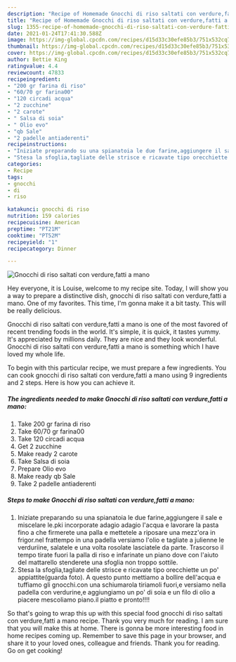 ```yaml
---
description: "Recipe of Homemade Gnocchi di riso saltati con verdure,fatti a mano"
title: "Recipe of Homemade Gnocchi di riso saltati con verdure,fatti a mano"
slug: 1355-recipe-of-homemade-gnocchi-di-riso-saltati-con-verdure-fatti-a-mano
date: 2021-01-24T17:41:30.588Z
image: https://img-global.cpcdn.com/recipes/d15d33c30efe85b3/751x532cq70/gnocchi-di-riso-saltati-con-verdurefatti-a-mano-recipe-main-photo.jpg
thumbnail: https://img-global.cpcdn.com/recipes/d15d33c30efe85b3/751x532cq70/gnocchi-di-riso-saltati-con-verdurefatti-a-mano-recipe-main-photo.jpg
cover: https://img-global.cpcdn.com/recipes/d15d33c30efe85b3/751x532cq70/gnocchi-di-riso-saltati-con-verdurefatti-a-mano-recipe-main-photo.jpg
author: Bettie King
ratingvalue: 4.4
reviewcount: 47833
recipeingredient:
- "200 gr farina di riso"
- "60/70 gr farina00"
- "120 circadi acqua"
- "2 zucchine"
- "2 carote"
- " Salsa di soia"
- " Olio evo"
- "qb Sale"
- "2 padelle antiaderenti"
recipeinstructions:
- "Iniziate preparando su una spianatoia le due farine,aggiungere il sale e miscelare le.pki incorporate adagio adagio l&#39;acqua e lavorare la pasta fino a che firmerete una palla e mettetele a riposare una mezz&#39;ora in frigor.nel frattempo in una padella versiamo l&#39;olio e tagliate a julienne le verduriine, salatele e una volta rosolate lasciatele da parte. Trascorso il tempo tirate fuori la palla di riso e infarinate un piano dove con l&#39;aiuto del mattarello stenderete una sfoglia non troppo sottile."
- "Stesa la sfoglia,tagliate delle strisce e ricavate tipo orecchiette un po&#39; appiattite(guarda foto). A questo punto mettiamo a bollire dell&#39;acqua e tuffiamo gli gnocchi.con una schiumarola tiriamoli fuori,e versiamo nella padella con verdurine,e aggiungiamo un po&#39; di soia e un filo di olio a piacere mescoliamo piano.il piatto e pronto!!!!"
categories:
- Recipe
tags:
- gnocchi
- di
- riso

katakunci: gnocchi di riso 
nutrition: 159 calories
recipecuisine: American
preptime: "PT21M"
cooktime: "PT52M"
recipeyield: "1"
recipecategory: Dinner

---
```



![Gnocchi di riso saltati con verdure,fatti a mano](https://img-global.cpcdn.com/recipes/d15d33c30efe85b3/751x532cq70/gnocchi-di-riso-saltati-con-verdurefatti-a-mano-recipe-main-photo.jpg)

Hey everyone, it is Louise, welcome to my recipe site. Today, I will show you a way to prepare a distinctive dish, gnocchi di riso saltati con verdure,fatti a mano. One of my favorites. This time, I'm gonna make it a bit tasty. This will be really delicious.

Gnocchi di riso saltati con verdure,fatti a mano is one of the most favored of recent trending foods in the world. It's simple, it is quick, it tastes yummy. It's appreciated by millions daily. They are nice and they look wonderful. Gnocchi di riso saltati con verdure,fatti a mano is something which I have loved my whole life.




To begin with this particular recipe, we must prepare a few ingredients. You can cook gnocchi di riso saltati con verdure,fatti a mano using 9 ingredients and 2 steps. Here is how you can achieve it.

<!--inarticleads1-->

##### The ingredients needed to make Gnocchi di riso saltati con verdure,fatti a mano:

1. Take 200 gr farina di riso
1. Take 60/70 gr farina00
1. Take 120 circadi acqua
1. Get 2 zucchine
1. Make ready 2 carote
1. Take  Salsa di soia
1. Prepare  Olio evo
1. Make ready qb Sale
1. Take 2 padelle antiaderenti




<!--inarticleads2-->

##### Steps to make Gnocchi di riso saltati con verdure,fatti a mano:

1. Iniziate preparando su una spianatoia le due farine,aggiungere il sale e miscelare le.pki incorporate adagio adagio l&#39;acqua e lavorare la pasta fino a che firmerete una palla e mettetele a riposare una mezz&#39;ora in frigor.nel frattempo in una padella versiamo l&#39;olio e tagliate a julienne le verduriine, salatele e una volta rosolate lasciatele da parte. Trascorso il tempo tirate fuori la palla di riso e infarinate un piano dove con l&#39;aiuto del mattarello stenderete una sfoglia non troppo sottile.
1. Stesa la sfoglia,tagliate delle strisce e ricavate tipo orecchiette un po&#39; appiattite(guarda foto). A questo punto mettiamo a bollire dell&#39;acqua e tuffiamo gli gnocchi.con una schiumarola tiriamoli fuori,e versiamo nella padella con verdurine,e aggiungiamo un po&#39; di soia e un filo di olio a piacere mescoliamo piano.il piatto e pronto!!!!




So that's going to wrap this up with this special food gnocchi di riso saltati con verdure,fatti a mano recipe. Thank you very much for reading. I am sure that you will make this at home. There is gonna be more interesting food in home recipes coming up. Remember to save this page in your browser, and share it to your loved ones, colleague and friends. Thank you for reading. Go on get cooking!
